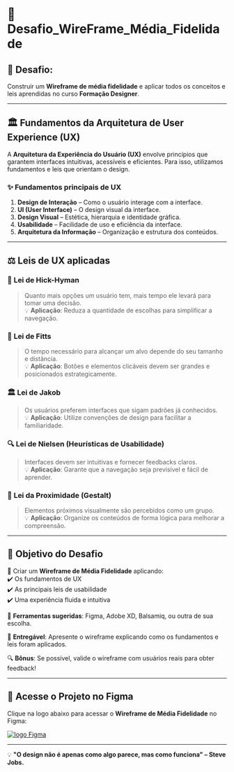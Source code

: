 # 📌 Desafio_WireFrame_Média_Fidelidade

## 🎯 Desafio:
Construir um **Wireframe de média fidelidade** e aplicar todos os conceitos e leis aprendidas no curso **Formação Designer**.

---

## 🏛️ Fundamentos da Arquitetura de User Experience (UX)

A **Arquitetura da Experiência do Usuário (UX)** envolve princípios que garantem interfaces intuitivas, acessíveis e eficientes. Para isso, utilizamos fundamentos e leis que orientam o design.  

### ✨ **Fundamentos principais de UX**  

1. **Design de Interação** – Como o usuário interage com a interface.  
2. **UI (User Interface)** – O design visual da interface.  
3. **Design Visual** – Estética, hierarquia e identidade gráfica.  
4. **Usabilidade** – Facilidade de uso e eficiência da interface.  
5. **Arquitetura da Informação** – Organização e estrutura dos conteúdos.  

---

## ⚖️ **Leis de UX aplicadas**

### 📌 **Lei de Hick-Hyman**
> Quanto mais opções um usuário tem, mais tempo ele levará para tomar uma decisão.  
💡 **Aplicação**: Reduza a quantidade de escolhas para simplificar a navegação.  

### 🎯 **Lei de Fitts**
> O tempo necessário para alcançar um alvo depende do seu tamanho e distância.  
💡 **Aplicação**: Botões e elementos clicáveis devem ser grandes e posicionados estrategicamente.  

### 🏛 **Lei de Jakob**
> Os usuários preferem interfaces que sigam padrões já conhecidos.  
💡 **Aplicação**: Utilize convenções de design para facilitar a familiaridade.  

### 🔍 **Lei de Nielsen (Heurísticas de Usabilidade)**
> Interfaces devem ser intuitivas e fornecer feedbacks claros.  
💡 **Aplicação**: Garante que a navegação seja previsível e fácil de aprender.  

### 🎨 **Lei da Proximidade (Gestalt)**
> Elementos próximos visualmente são percebidos como um grupo.  
💡 **Aplicação**: Organize os conteúdos de forma lógica para melhorar a compreensão.  

---

## 🚀 **Objetivo do Desafio**
📌 Criar um **Wireframe de Média Fidelidade** aplicando:  
✔️ Os fundamentos de UX  
✔️ As principais leis de usabilidade  
✔️ Uma experiência fluida e intuitiva  

🔗 **Ferramentas sugeridas**: Figma, Adobe XD, Balsamiq, ou outra de sua escolha.  

📌 **Entregável**: Apresente o wireframe explicando como os fundamentos e leis foram aplicados.  

🔍 **Bônus**: Se possível, valide o wireframe com usuários reais para obter feedback!  

---

## 🔗 **Acesse o Projeto no Figma**  
Clique na logo abaixo para acessar o **Wireframe de Média Fidelidade** no Figma:

[![logo Figma](https://img.shields.io/badge/Figma?style=for-the-badge&logo=kofi&logoColor=white)](https://www.figma.com/design/mGuyAGedXjR2XtDSrK8unc/Wireframe_media-Fidelidade?node-id=0-1&t=DjxjfpVJnXDB3ma5-1)

---

💡 **"O design não é apenas como algo parece, mas como funciona" – Steve Jobs.**
